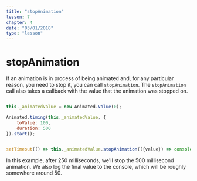 ```yaml
---
title: "stopAnimation"
lesson: 7
chapter: 4
date: "03/01/2018"
type: "lesson"
---
```

# stopAnimation

If an animation is in process of being animated and, for any particular reason, you need to stop it, you can call `stopAnimation`. The `stopAnimation` call also takes a callback with the value that the animation was stopped on.

```js

this._animatedValue = new Animated.Value(0);

Animated.timing(this._animatedValue, {
	toValue: 100,
	duration: 500
}).start();


setTimeout(() => this._animatedValue.stopAnimation(({value}) => console.log("Final Value: " + value)), 250);
```

In this example, after 250 milliseconds, we'll stop the 500 millisecond animation. We also log the final value to the console, which will be roughly somewhere around 50.
